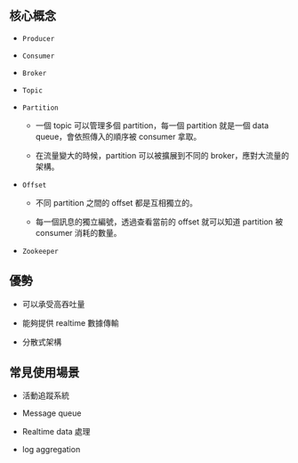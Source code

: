 
## 核心概念

- `Producer`

- `Consumer`

- `Broker`

- `Topic`

- `Partition`

	- 一個 topic 可以管理多個 partition，每一個 partition 就是一個 data queue，會依照傳入的順序被 consumer 拿取。

	- 在流量變大的時候，partition 可以被擴展到不同的 broker，應對大流量的架構。
	
- `Offset`

	- 不同 partition 之間的 offset 都是互相獨立的。

	- 每一個訊息的獨立編號，透過查看當前的 offset 就可以知道 partition 被 consumer 消耗的數量。

- `Zookeeper`

## 優勢

- 可以承受高吞吐量

- 能夠提供 realtime 數據傳輸

- 分散式架構

## 常見使用場景

- 活動追蹤系統

- Message queue

- Realtime data 處理

- log aggregation